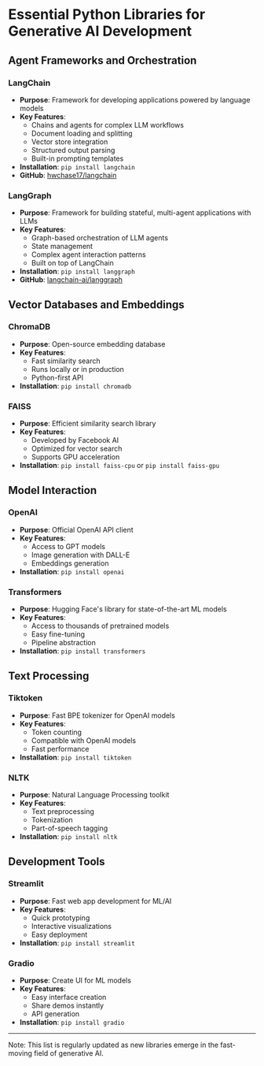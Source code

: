 # Essential Python Libraries for Generative AI Development

## Agent Frameworks and Orchestration

### LangChain
- **Purpose**: Framework for developing applications powered by language models
- **Key Features**:
  - Chains and agents for complex LLM workflows
  - Document loading and splitting
  - Vector store integration
  - Structured output parsing
  - Built-in prompting templates
- **Installation**: `pip install langchain`
- **GitHub**: [hwchase17/langchain](https://github.com/hwchase17/langchain)

### LangGraph
- **Purpose**: Framework for building stateful, multi-agent applications with LLMs
- **Key Features**:
  - Graph-based orchestration of LLM agents
  - State management
  - Complex agent interaction patterns
  - Built on top of LangChain
- **Installation**: `pip install langgraph`
- **GitHub**: [langchain-ai/langgraph](https://github.com/langchain-ai/langgraph)

## Vector Databases and Embeddings

### ChromaDB
- **Purpose**: Open-source embedding database
- **Key Features**:
  - Fast similarity search
  - Runs locally or in production
  - Python-first API
- **Installation**: `pip install chromadb`

### FAISS
- **Purpose**: Efficient similarity search library
- **Key Features**:
  - Developed by Facebook AI
  - Optimized for vector search
  - Supports GPU acceleration
- **Installation**: `pip install faiss-cpu` or `pip install faiss-gpu`

## Model Interaction

### OpenAI
- **Purpose**: Official OpenAI API client
- **Key Features**:
  - Access to GPT models
  - Image generation with DALL-E
  - Embeddings generation
- **Installation**: `pip install openai`

### Transformers
- **Purpose**: Hugging Face's library for state-of-the-art ML models
- **Key Features**:
  - Access to thousands of pretrained models
  - Easy fine-tuning
  - Pipeline abstraction
- **Installation**: `pip install transformers`

## Text Processing

### Tiktoken
- **Purpose**: Fast BPE tokenizer for OpenAI models
- **Key Features**:
  - Token counting
  - Compatible with OpenAI models
  - Fast performance
- **Installation**: `pip install tiktoken`

### NLTK
- **Purpose**: Natural Language Processing toolkit
- **Key Features**:
  - Text preprocessing
  - Tokenization
  - Part-of-speech tagging
- **Installation**: `pip install nltk`

## Development Tools

### Streamlit
- **Purpose**: Fast web app development for ML/AI
- **Key Features**:
  - Quick prototyping
  - Interactive visualizations
  - Easy deployment
- **Installation**: `pip install streamlit`

### Gradio
- **Purpose**: Create UI for ML models
- **Key Features**:
  - Easy interface creation
  - Share demos instantly
  - API generation
- **Installation**: `pip install gradio`

---

Note: This list is regularly updated as new libraries emerge in the fast-moving field of generative AI. 